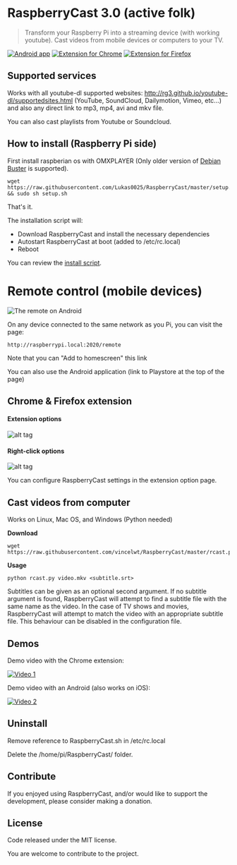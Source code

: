 # RaspberryCast 3.0 (active folk)
> Transform your Raspberry Pi into a streaming device (with working youtube).
Cast videos from mobile devices or computers to your TV.


[![Android app](https://developer.android.com/images/brand/en_app_rgb_wo_60.png)](https://apkcombo.com/raspberrycast/com.kiwiidev.raspberrycast/)
[![Extension for Chrome](https://developer.chrome.com/webstore/images/ChromeWebStore_BadgeWBorder_v2_206x58.png)](https://chrome.google.com/webstore/detail/raspberrycast/aikmhmnmlebhcjjdbjilohbpfljioeak)
[![Extension for Firefox](https://raw.githubusercontent.com/vincelwt/RaspberryCast/master/images/firefox.png)](https://addons.mozilla.org/firefox/addon/raspberrycast/)

## Supported services
Works with all youtube-dl supported websites: http://rg3.github.io/youtube-dl/supportedsites.html (YouTube, SoundCloud, Dailymotion, Vimeo, etc...) and also any direct link to mp3, mp4, avi and mkv file.

You can also cast playlists from Youtube or Soundcloud.

## How to install (Raspberry Pi side)

First install raspberian os with OMXPLAYER (Only older version of [Debian Buster](https://downloads.raspberrypi.com/raspios_oldstable_lite_armhf/images/raspios_oldstable_lite_armhf-2023-05-03/) is supported).

```
wget https://raw.githubusercontent.com/Lukas0025/RaspberryCast/master/setup.sh && sudo sh setup.sh
```
That's it.

The installation script will:
- Download RaspberryCast and install the necessary dependencies
- Autostart RaspberryCast at boot (added to /etc/rc.local)
- Reboot

You can review the [install script](https://github.com/Lukas0025/RaspberryCast/blob/master/setup.sh).

# Remote control (mobile devices)
![The remote on Android](https://raw.githubusercontent.com/Lukas0025/RaspberryCast/master/images/android.png)

On any device connected to the same network as you Pi, you can visit the page:
```
http://raspberrypi.local:2020/remote
```
Note that you can "Add to homescreen" this link

You can also use the Android application (link to Playstore at the top of the page)

## Chrome & Firefox extension
#### Extension options
![alt tag](https://raw.githubusercontent.com/Lukas0025/RaspberryCast/master/images/extension.png)

#### Right-click options
![alt tag](https://raw.githubusercontent.com/Lukas0025/RaspberryCast/master/images/rightclick.png)

You can configure RaspberryCast settings in the extension option page.

## Cast videos from computer

Works on Linux, Mac OS, and Windows (Python needed)

**Download**

```
wget https://raw.githubusercontent.com/vincelwt/RaspberryCast/master/rcast.py
```

**Usage**

```
python rcast.py video.mkv <subtitle.srt>
```

Subtitles can be given as an optional second argument. If no subtitle argument is found, RaspberryCast will attempt to find a subtitle file with the same name as the video. In the case of TV shows and movies, RaspberryCast will attempt to match the video with an appropriate subtitle file. This behaviour can be disabled in the configuration file.

## Demos

Demo video with the Chrome extension:

[![Video 1](http://img.youtube.com/vi/0wEcYPSm_f8/0.jpg)](http://www.youtube.com/watch?v=0wEcYPSm_f8)

Demo video with an Android (also works on iOS):

[![Video 2](http://img.youtube.com/vi/ZafqI4ZtJkI/0.jpg)](http://www.youtube.com/watch?v=ZafqI4ZtJkI)

## Uninstall
Remove reference to RaspberryCast.sh in /etc/rc.local

Delete the /home/pi/RaspberryCast/ folder.

## Contribute

If you enjoyed using RaspberryCast, and/or would like to support the development, please consider making a donation.

## License
Code released under the MIT license.

You are welcome to contribute to the project.


